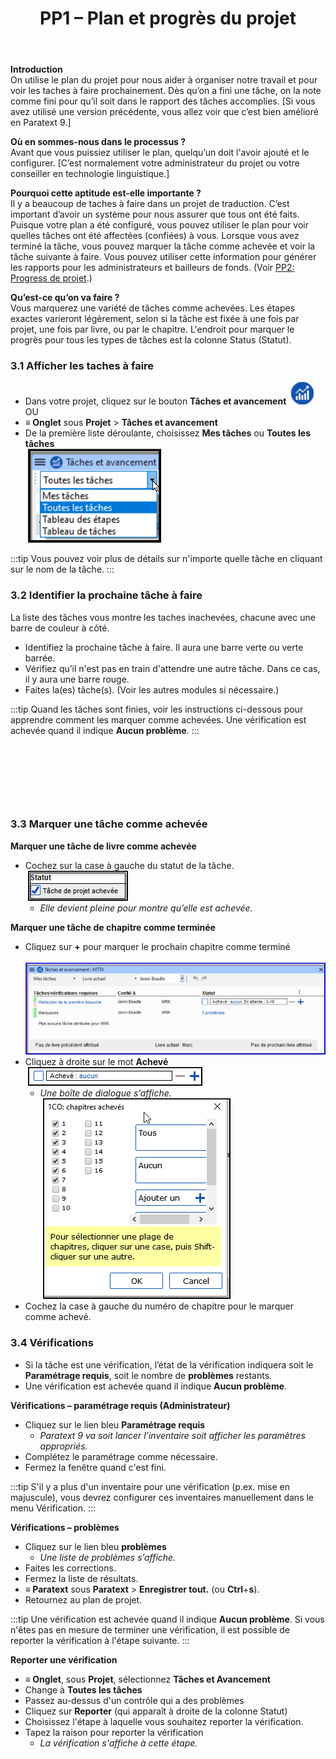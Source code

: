 ﻿---
title: 3. PP1 – Plan et progrès du projet
---
**Introduction**  
On utilise le plan du projet pour nous aider à organiser notre travail et pour voir les taches à faire prochainement. Dès qu’on a fini une tâche, on la note comme fini pour qu’il soit dans le rapport des tâches accomplies. [Si vous avez utilisé une version précédente, vous allez voir que c’est bien amélioré en Paratext 9.]

**Où en sommes-nous dans le processus ?**  
Avant que vous puissiez utiliser le plan, quelqu’un doit l'avoir ajouté et le configurer. [C’est normalement votre administrateur du projet ou votre conseiller en technologie linguistique.]

**Pourquoi cette aptitude est-elle importante ?**  
Il y a beaucoup de taches à faire dans un projet de traduction. C’est important d’avoir un système pour nous assurer que tous ont été faits. Puisque votre plan a été configuré, vous pouvez utiliser le plan pour voir quelles tâches ont été affectées (confiées) à vous. Lorsque vous avez terminé la tâche, vous pouvez marquer la tâche comme achevée et voir la tâche suivante à faire. Vous pouvez utiliser cette information pour générer les rapports pour les administrateurs et bailleurs de fonds. (Voir [PP2: Progress de projet](6.PP2.md).)

**Qu’est-ce qu’on va faire ?**  
Vous marquerez une variété de tâches comme achevées. Les étapes exactes varieront légèrement, selon si la tâche est fixée à une fois par projet, une fois par livre, ou par le chapitre. L'endroit pour marquer le progrès pour tous les types de tâches est la colonne Status (Statut).


### 3.1 Afficher les taches à faire
-   Dans votre projet, cliquez sur le bouton **Tâches et avancement**  ![](../media/03751d97bff94e04afee1ef9c87c4d22.png)  
    OU  
-  **≡ Onglet** sous **Projet** \> **Tâches et avancement**
-   De la première liste déroulante, choisissez **Mes tâches** ou **Toutes les tâches**  
    ![](../media/124a913190ec764456633bce116c5da8.png)  

:::tip
Vous pouvez voir plus de détails sur n'importe quelle tâche en cliquant sur le nom de la tâche.
:::

### 3.2 Identifier la prochaine tâche à faire

La liste des tâches vous montre les taches inachevées, chacune avec une barre de couleur à côté.

-   Identifiez la prochaine tâche à faire. Il aura une barre verte ou verte barrée.
-   Vérifiez qu’il n'est pas en train d'attendre une autre tâche. Dans ce cas, il y aura une barre rouge.
-   Faites la(es) tâche(s). (Voir les autres modules si nécessaire.)

:::tip
Quand les tâches sont finies, voir les instructions ci-dessous pour apprendre comment les marquer comme achevées. Une vérification est achevée quand il indique **Aucun problème**.
:::

 
-----

 
-----


### 3.3 Marquer une tâche comme achevée

**Marquer une tâche de livre comme achevée**  
-  Cochez sur la case à gauche du statut de la tâche.  
    ![](../media/d5478bc7bb71b0124bf473016b216d96.png)  
   -  *Elle devient pleine pour montre qu’elle est achevée.*

**Marquer une tâche de chapitre comme terminée**  
-  Cliquez sur **+** pour marquer le prochain chapitre comme terminé  
    ![](../media/c7697487c90306b91b7587c3e2e0d298.png)
-  Cliquez à droite sur le mot **Achevé**   
   ![](../media/1b9e545da333cf08d8fd54c687c37323.png)  
   -  *Une boîte de dialogue s’affiche.*  
    ![](../media/a90d5c91df8f093411fb565f52cd601e.png)
-   Cochez la case à gauche du numéro de chapitre pour le marquer comme achevé.


### 3.4 Vérifications

-   Si la tâche est une vérification, l’état de la vérification indiquera soit le **Paramétrage requis**, soit le nombre de **problèmes** restants.
-   Une vérification est achevée quand il indique **Aucun problème**.

**Vérifications – paramétrage requis (Administrateur)**  
-  Cliquez sur le lien bleu **Paramétrage requis**  
   -   *Paratext 9 va soit lancer l’inventaire soit afficher les paramètres appropriés.*
-   Complétez le paramétrage comme nécessaire.
-   Fermez la fenêtre quand c'est fini.

:::tip
S'il y a plus d'un inventaire pour une vérification (p.ex. mise en majuscule), vous devrez configurer ces inventaires manuellement dans le menu Vérification.
:::

**Vérifications – problèmes**

-  Cliquez sur le lien bleu **problèmes**  
   -  *Une liste de problèmes s’affiche.*
-  Faites les corrections.
-  Fermez la liste de résultats.
-  **≡ Paratext** sous **Paratext** \> **Enregistrer tout.** (ou **Ctrl**+**s**).
-  Retournez au plan de projet.

:::tip
Une vérification est achevée quand il indique **Aucun problème**. Si vous n'êtes pas en mesure de terminer une vérification, il est possible de reporter la vérification à l'étape suivante.
:::

**Reporter une vérification**  
-  **≡ Onglet**, sous **Projet**, sélectionnez **Tâches et Avancement**
-  Change à **Toutes les tâches**
-  Passez au-dessus d'un contrôle qui a des problèmes
-  Cliquez sur **Reporter** (qui apparaît à droite de la colonne Statut)
-  Choisissez l'étape à laquelle vous souhaitez reporter la vérification.
-  Tapez la raison pour reporter la vérification  
   -  *La vérification s'affiche à cette étape.*
